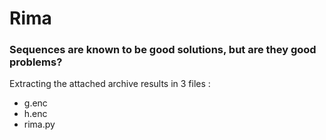 # Rima
### Sequences are known to be good solutions, but are they good problems?

Extracting the attached archive results in 3 files :
* g.enc
* h.enc
* rima.py